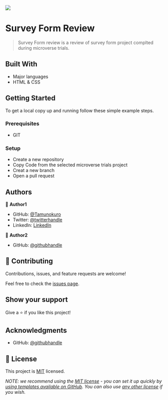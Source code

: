 ![](https://img.shields.io/badge/Microverse-blueviolet)

# Survey Form Review

> Survey Form review is a review of survey form project complted during microverse trials.


## Built With

- Major languages
- HTML & CSS


## Getting Started

To get a local copy up and running follow these simple example steps.

### Prerequisites

- GIT 

### Setup

- Create a new repository
- Copy Code from the selected microverse trials project
- Creat a new branch 
- Open a pull request

## Authors

👤 **Author1**

- GitHub: [@Tamunokuro](https://github.com/Tamunokuro)
- Twitter: [@twitterhandle](https://twitter.com/tamuno____)
- LinkedIn: [LinkedIn](https://linkedin.com/in/joshua-blue-jack)

👤 **Author2**

- GitHub: [@githubhandle](https://github.com/karayamanemre)


## 🤝 Contributing

Contributions, issues, and feature requests are welcome!

Feel free to check the [issues page](../../issues/).

## Show your support

Give a ⭐️ if you like this project!

## Acknowledgments

- GitHub: [@githubhandle](https://github.com/karayamanemre)

## 📝 License

This project is [MIT](./LICENSE) licensed.

_NOTE: we recommend using the [MIT license](https://choosealicense.com/licenses/mit/) - you can set it up quickly by [using templates available on GitHub](https://docs.github.com/en/communities/setting-up-your-project-for-healthy-contributions/adding-a-license-to-a-repository). You can also use [any other license](https://choosealicense.com/licenses/) if you wish._
